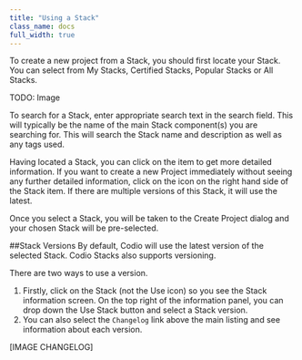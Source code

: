 ```yaml
---
title: "Using a Stack"
class_name: docs
full_width: true
---
```


To create a new project from a Stack, you should first locate your Stack. You can select from My Stacks, Certified Stacks, Popular Stacks or All Stacks. 

TODO: Image

To search for a Stack, enter appropriate search text in the search field. This will typically be the name of the main Stack component(s) you are searching for. This will search the Stack name and description as well as any tags used.

Having located a Stack, you can click on the item to get more detailed information. If you want to create a new Project immediately without seeing any further detailed information, click on the icon on the right hand side of the Stack item. If there are multiple versions of this Stack, it will use the latest.

Once you select a Stack, you will be taken to the Create Project dialog and your chosen Stack will be pre-selected.

##Stack Versions
By default, Codio will use the latest version of the selected Stack. Codio Stacks also supports versioning. 

There are two ways to use a version.

1. Firstly, click on the Stack (not the Use icon) so you see the Stack information screen. On the top right of the information panel, you can drop down the Use Stack button and select a Stack version. 
1. You can also select the `Changelog` link above the main listing and see information about each version.

[IMAGE CHANGELOG]



